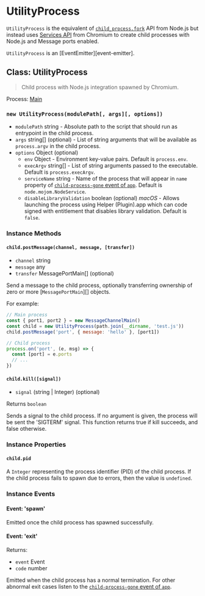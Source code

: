 # UtilityProcess

`UtilityProcess` is the equivalent of [`child_process.fork`][] API from Node.js
but instead uses [Services API][] from Chromium to create child processes with
Node.js and Message ports enabled.

`UtilityProcess` is an [EventEmitter][event-emitter].

## Class: UtilityProcess

> Child process with Node.js integration spawned by Chromium.

Process: [Main](../glossary.md#main-process)<br />

### `new UtilityProcess(modulePath[, args][, options])`

* `modulePath` string - Absolute path to the script that should run as entrypoint in the child process.
* `args` string[] (optional) - List of string arguments that will be available as `process.argv`
  in the child process.
* `options` Object (optional)
  * `env` Object - Environment key-value pairs. Default is `process.env`.
  * `execArgv` string[] - List of string arguments passed to the executable. Default is `process.execArgv`.
  * `serviceName` string - Name of the process that will appear in `name` property of
    [`child-process-gone` event of `app`](app.md#event-child-process-gone).
    Default is `node.mojom.NodeService`.
  * `disableLibraryValidation` boolean (optional) _macOS_ - Allows launching the process using
    Helper (Plugin).app which can code signed with entitlement that disables library validation.
    Default is `false`.

### Instance Methods

#### `child.postMessage(channel, message, [transfer])`

* `channel` string
* `message` any
* `transfer` MessagePortMain[] (optional)

Send a message to the child process, optionally transferring ownership of
zero or more [`MessagePortMain`][] objects.

For example:

```js
// Main process
const { port1, port2 } = new MessageChannelMain()
const child = new UtilityProcess(path.join(__dirname, 'test.js'))
child.postMessage('port', { message: 'hello' }, [port1])

// Child process
process.on('port', (e, msg) => {
  const [port] = e.ports
  // ...
})
```

#### `child.kill([signal])`

* `signal` (string | Integer) (optional)

Returns `boolean`

Sends a signal to the child process. If no argument is given,
the process will be sent the 'SIGTERM' signal. This function returns true
if kill succeeds, and false otherwise.

### Instance Properties

#### `child.pid`

A `Integer` representing the process identifier (PID) of the child process.
If the child process fails to spawn due to errors, then the value is `undefined`.

### Instance Events

#### Event: 'spawn'

Emitted once the child process has spawned successfully.

#### Event: 'exit'

Returns:

* `event` Event
* `code` number

Emitted when the child process has a normal termination.
For other abnormal exit cases listen to the [`child-process-gone` event of `app`](app.md#event-child-process-gone).

[`child_process.fork`]: https://nodejs.org/dist/latest-v16.x/docs/api/child_process.html#child_processforkmodulepath-args-options
[Services API]: https://chromium.googlesource.com/chromium/src/+/master/docs/mojo_and_services.md
